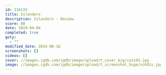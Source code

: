 ```yaml
---
id: 116133
title: Islanders
description: Islanders - Review
score: 80
date: 2019-04-04
completed: true
goty:
  - ""
modified_date: 2024-08-16
screenshots: []
videos: []
cover: //images.igdb.com/igdb/image/upload/t_cover_big/co1s93.jpg
image: //images.igdb.com/igdb/image/upload/t_screenshot_huge/sc691s.jpg
---
```


